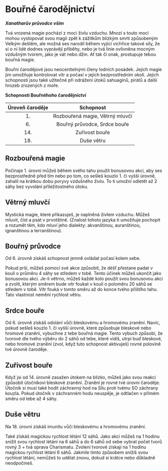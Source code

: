 # Bouřné čarodějnictví

***Xanatharův průvodce vším*** 

Tvá vrozená magie pochází z moci živlu vzduchu. Mnozí s touto mocí mohou vystopovat svou magii zpět k zážitkům blízkým smrti způsobeným Velkým deštěm, ale možná ses narodil během vyjící vichřice takové síly, že si o ní lidé dodnes vyprávějí příběhy, nebo je tvá linie ovlivněna mocným vzdušným tvorem, jako je vát nebo džin. Ať tak či onak, prostupuje tebou bouřná magie. 

Bouřní čarodějové jsou neocenitelnými členy lodních posádek. Jejich magie jim umožňuje kontrolovat vítr a počasí v jejich bezprostředním okolí. Jejich schopnosti jsou také užitečné při odrážení útoků sahuaginů, pirátů a další hrozeb zrozených z moře.

**Schopnosti Bouřnéhoho čarodějnictví** 

| Úroveň čaroděje | Schopnost |
| :---: | :---: | 
| 1. | Rozbouřená magie, Větrný mluvčí |
| 6. | Bouřný průvodce, Srdce bouře |
| 14. | Zuřivost bouře |
| 18. | Duše větru |

## Rozbouřená magie

Počínaje 1. úrovní můžeš během svého tahu použít bonusovou akci, aby ses bezprostředně před tím nebo po tom, co sešleš kouzlo 1. či vyšší úrovně, zahalil na krátkou dobu poryvy vzdušného živlu. To ti umožní odletět až 2 sáhy bez vyvolání příležitostného útoku.

## Větrný mluvčí

Mystická magie, které přikazuješ, je naplněná živlem vzduchu. Můžeš mluvit, číst a psát v prvotštině. (Znalost tohoto jazyka ti umožňuje pochopit a rozumět těm, kdo mluví jeho dialekty: akvanštinou, auranštinou, ignanštinou a terranštinou).

## Bouřný průvodce

Od 6. úrovně získáš schopnost jemně ovládat počasí kolem sebe.

Pokud prší, můžeš pomocí své akce způsobit, že déšť přestane padat v kouli o průměru 4 sáhy se středem v tobě. Tento účinek můžeš ukončit jako bonusovou akci. Je-li větrno, můžeš každé kolo použít svou bonusovou akci a zvolit, kterým směrem bude vítr foukat v kouli o poloměru 20 sáhů se středem v tobě. Vítr fouká v tomto směru až do konce tvého příštího tahu. Tato vlastnost nemění rychlost větru.

## Srdce bouře

Od 6. úrovně získáš odolání vůči bleskovému a hromovému zranění. Navíc, pokud sešleš kouzlo 1. či vyšší úrovně, které způsobuje bleskové nebo hromové zranění, vybuchne z tebe bouřná magie. Tento výbuch způsobí, že tvorové dle tvého výběru do 2 sáhů od tebe, které vidíš, utrpí buď bleskové, nebo hromové zranění (zvol, když tuto schopnost aktivuješ) rovné polovině tvé úrovně čaroděje.

## Zuřivost bouře

Když jsi od 14. úrovně zasažen útokem na blízko, můžeš jako svou reakci způsobit útočníkovi bleskové zranění. Zranění je rovné tvé úrovni čaroděje. Útočník si musí také hodit záchranný hod na Sílu proti tvému SO záchrany kouzla. Pokud útočník v záchranném hodu neuspěje, je odtlačen v přímém směru od tebe až 4 sáhy.

## Duše větru

Na 18. úrovni získáš imunitu vůči bleskovému a hromovému zranění.

Také získáš magickou rychlost létání 12 sáhů. Jako akci můžeš na 1 hodinu snížit svou rychlost létání na 6 sáhů a do 6 sáhů od sebe vybrat počet tvorů rovný 3 + tvá oprava Charismatu. Zvolení tvorové získají na 1 hodinu magickou rychlost létání 6 sáhů. Jakmile tímto způsobem snížíš svou rychlost létání, nemůžeš to udělat znovu, dokud si krátce nebo důkladně neodpočineš.
